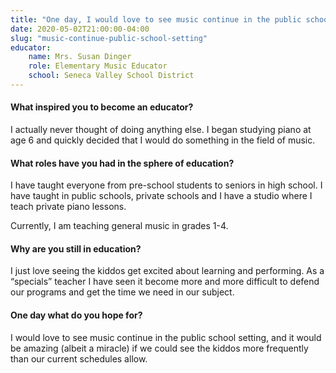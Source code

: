 ```yaml
---
title: "One day, I would love to see music continue in the public school setting"
date: 2020-05-02T21:00:00-04:00
slug: "music-continue-public-school-setting"
educator:
    name: Mrs. Susan Dinger
    role: Elementary Music Educator
    school: Seneca Valley School District
---
```


#### What inspired you to become an educator?

I actually never thought of doing anything else. I began studying piano at age 6 and quickly decided that I would do something in the field of music.

#### What roles have you had in the sphere of education?

I have taught everyone from pre-school students to seniors in high school. I have taught in public schools, private schools and I have a studio where I teach private piano lessons.

Currently, I am teaching general music in grades 1-4.

#### Why are you still in education?

I just love seeing the kiddos get excited about learning and performing. As a “specials” teacher I have seen it become more and more difficult to defend our programs and get the time we need in our subject.

#### One day what do you hope for?

I would love to see music continue in the public school setting, and it would be amazing (albeit a miracle) if we could see the kiddos more frequently than our current schedules allow.

